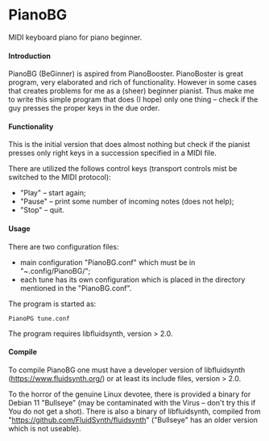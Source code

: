 # PianoBG
MIDI keyboard piano for piano beginner.

#### Introduction
PianoBG (BeGinner) is aspired from PianoBooster. PianoBoster is great program, very elaborated and rich of functionality. However in some cases that creates problems for me as a (sheer) beginner pianist. Thus make me to write this simple program that does (I hope) only one thing – check if the guy presses the proper keys in the due order.

#### Functionality
This is the initial version that does almost nothing but check if the pianist presses only right keys in a succession specified in a MIDI file.

There are utilized the follows control keys (transport controls mist be switched to the MIDI protocol):
* "Play" – start again;
* "Pause" – print some number of incoming notes (does not help);
* "Stop" – quit.

#### Usage
There are two configuration files:
* main configuration "PianoBG.conf" which must be in "~.config/PianoBG/";
* each tune has its own configuration which is placed in the directory mentioned in the "PianoBG.conf".

The program is started as:
```
PianoPG tune.conf
```
The program requires libfluidsynth, version > 2.0.

#### Compile
To compile PianoBG one must have a developer version of libfluidsynth (https://www.fluidsynth.org/) or at least its include files, version > 2.0.

To the horror of the genuine Linux devotee, there is provided a binary for Debian 11 "Bullseye" (may be contaminated with the Virus – don't try this if You do not get a shot). There is also a binary of libfluidsynth, compiled from "https://github.com/FluidSynth/fluidsynth" ("Bullseye" has an older version which is not useable).
